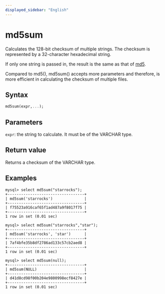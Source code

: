 ```yaml
---
displayed_sidebar: "English"
---
```


# md5sum

Calculates the 128-bit checksum of multiple strings. The checksum is represented by a 32-character hexadecimal string.

If only one string is passed in, the result is the same as that of [md5](md5.md).

Compared to md5(), md5sum() accepts more parameters and therefore, is more efficient in calculating the checksum of multiple files.

## Syntax

```Haskell
md5sum(expr,...);
```

## Parameters

`expr`: the string to calculate. It must be of the VARCHAR type.

## Return value

Returns a checksum of the VARCHAR type.

## Examples

```Plain Text
mysql> select md5sum("starrocks");
+----------------------------------+
| md5sum('starrocks')              |
+----------------------------------+
| f75523a916caf65f1ad487a9f8017f75 |
+----------------------------------+
1 row in set (0.01 sec)

mysql> select md5sum("starrocks","star");
+----------------------------------+
| md5sum('starrocks', 'star')      |
+----------------------------------+
| 7af4bfe35b8df2786ad133c57cb2aed8 |
+----------------------------------+
1 row in set (0.01 sec)

mysql> select md5sum(null);
+----------------------------------+
| md5sum(NULL)                     |
+----------------------------------+
| d41d8cd98f00b204e9800998ecf8427e |
+----------------------------------+
1 row in set (0.01 sec)
```
